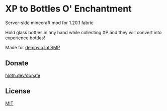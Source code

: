 # XP to Bottles O' Enchantment

Server-side minecraft mod for 1.20.1 fabric

Hold glass bottles in any hand while collecting XP and they will convert into experience bottles!

Made for [demovio.lol SMP](https://demovio.lol)

## Donate

[hloth.dev/donate](https://hloth.dev/donate)

## License

[MIT](./LICENSE.md)
